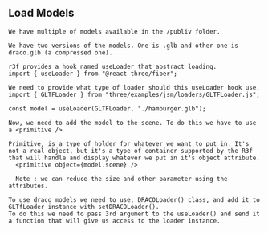 ## Load Models

    We have multiple of models available in the /publiv folder.

    We have two versions of the models. One is .glb and other one is draco.glb (a compressed one).

    r3f provides a hook named useLoader that abstract loading.
    import { useLoader } from "@react-three/fiber";

    We need to provide what type of loader should this useLoader hook use.
    import { GLTFLoader } from "three/examples/jsm/loaders/GLTFLoader.js";

    const model = useLoader(GLTFLoader, "./hamburger.glb");

    Now, we need to add the model to the scene. To do this we have to use a <primitive />

    Primitive, is a type of holder for whatever we want to put in. It's not a real object, but it's a type of container supported by the R3f that will handle and display whatever we put in it's object attribute.
      <primitive object={model.scene} />

      Note : we can reduce the size and other parameter using the attributes.

    To use draco models we need to use, DRACOLoader() class, and add it to GLTfLoader instance with setDRACOLoader().
    To do this we need to pass 3rd argument to the useLoader() and send it a function that will give us access to the loader instance.

